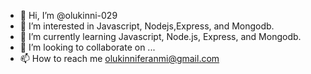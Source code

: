 
- 👋 Hi, I’m @olukinni-029
- 👀 I’m interested in Javascript, Nodejs,Express, and Mongodb.
- 🌱 I’m currently learning Javascript, Node.js, Express,  and Mongodb.
- 💞️ I’m looking to collaborate on ...
- 📫 How to reach me olukinniferanmi@gmail.com

<!---
olukinni-029/olukinni-029 is a ✨ special ✨ repository because its `README.md` (this file) appears on your GitHub profile.
You can click the Preview link to take a look at your changes.
--->
